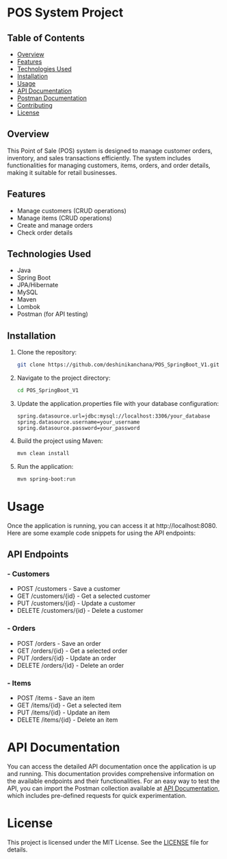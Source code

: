 # POS System Project

## Table of Contents
- [Overview](#overview)
- [Features](#features)
- [Technologies Used](#technologies-used)
- [Installation](#installation)
- [Usage](#usage)
- [API Documentation](#api-documentation)
- [Postman Documentation](#postman-documentation)
- [Contributing](#contributing)
- [License](#license)

## Overview
This Point of Sale (POS) system is designed to manage customer orders, inventory, and sales transactions efficiently. The system includes functionalities for managing customers, items, orders, and order details, making it suitable for retail businesses.

## Features
- Manage customers (CRUD operations)
- Manage items (CRUD operations)
- Create and manage orders
- Check order details

## Technologies Used
- Java
- Spring Boot
- JPA/Hibernate
- MySQL
- Maven
- Lombok
- Postman (for API testing)

## Installation
1. Clone the repository:
   ```bash
   git clone https://github.com/deshinikanchana/POS_SpringBoot_V1.git

2. Navigate to the project directory:
    ```bash
   cd POS_SpringBoot_V1
3. Update the application.properties file with your database configuration:
    ```properties
   spring.datasource.url=jdbc:mysql://localhost:3306/your_database
   spring.datasource.username=your_username
   spring.datasource.password=your_password
4. Build the project using Maven:
    ```bash
   mvn clean install

5. Run the application:
    ```bash
   mvn spring-boot:run

# Usage
Once the application is running, you can access it at http://localhost:8080. Here are some example code snippets for using the API endpoints:

## API Endpoints
### - Customers

+ POST /customers - Save a customer
+ GET /customers/{id} - Get a selected customer
+ PUT /customers/{id} - Update a customer
+ DELETE /customers/{id} - Delete a customer


### - Orders

+ POST /orders - Save an order
+ GET /orders/{id} - Get a selected order
+ PUT /orders/{id} - Update an order
+ DELETE /orders/{id} - Delete an order

### - Items

+ POST /items - Save an item
+ GET /items/{id} - Get a selected item
+ PUT /items/{id} - Update an item
+ DELETE /items/{id} - Delete an item

# API Documentation
You can access the detailed API documentation once the application is up and running. 
This documentation provides comprehensive information on the available endpoints and their functionalities.
For an easy way to test the API, you can import the Postman collection available at  [API Documentation](https://documenter.getpostman.com/view/35386217/2sAXxV69vo), 
which includes pre-defined requests for quick experimentation.


# License
This project is licensed under the MIT License. See the [LICENSE](LICENSE.txt) file for details.
    